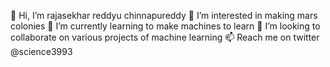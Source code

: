 👋 Hi, I’m rajasekhar reddyu chinnapureddy
👀 I’m interested in making mars colonies
🌱 I’m currently learning to make machines to learn
💞️ I’m looking to collaborate on various projects of machine learning
📫 Reach me on twitter @science3993
